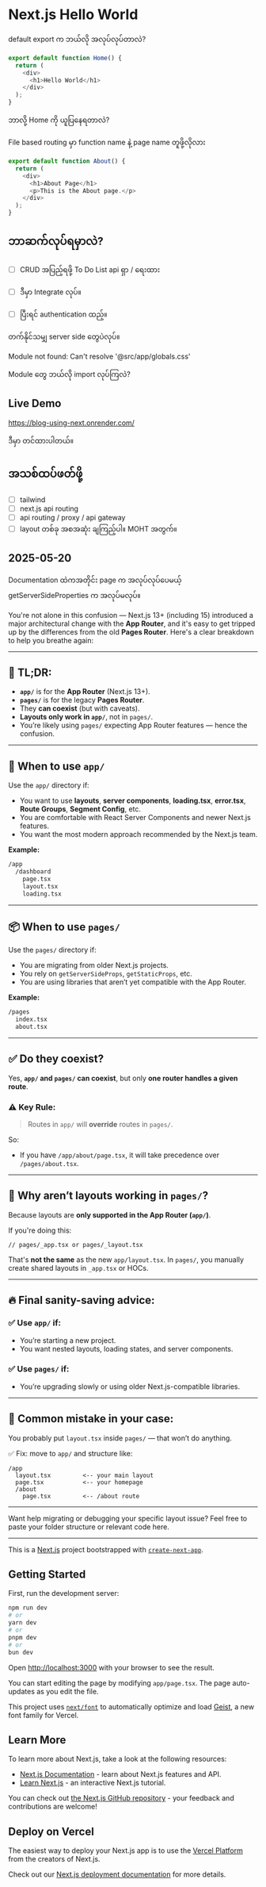 # Next.js Hello World



default export က ဘယ်လို အလုပ်လုပ်တာလဲ?

```js
export default function Home() {
  return (
    <div>
      <h1>Hello World</h1>
    </div>
  );
}
```

ဘာလို့ Home ကို ယူပြနေရတာလဲ?

File based routing မှာ function name နဲ့ page name တူဖို့လိုလား

```js
export default function About() {
  return (
    <div>
      <h1>About Page</h1>
      <p>This is the About page.</p>
    </div>
  );
}
```


## ဘာဆက်လုပ်ရမှာလဲ?

- [ ] CRUD အပြည့်ရဖို့ To Do List api ရှာ / ရေးထား
- [ ] ဒီမှာ Integrate လုပ်။
- [ ] ပြီးရင် authentication ထည့်။


တက်နိုင်သမျှ server side တွေပဲလုပ်။


Module not found: Can't resolve '@src/app/globals.css'

Module တွေ ဘယ်လို import လုပ်ကြလဲ?



## Live Demo

https://blog-using-next.onrender.com/

ဒီမှာ တင်ထားပါတယ်။


## အသစ်ထပ်ဖတ်ဖို့

- [ ] tailwind
- [ ] next.js api routing
- [ ] api routing / proxy / api gateway
- [ ] layout တစ်ခု အစအဆုံး ချကြည့်ပါ။ MOHT အတွက်။

## 2025-05-20

Documentation ထဲကအတိုင်း page က အလုပ်လုပ်ပေမယ့် getServerSideProperties က အလုပ်မလုပ်။


You're not alone in this confusion — Next.js 13+ (including 15) introduced a major architectural change with the **App Router**, and it's easy to get tripped up by the differences from the old **Pages Router**. Here's a clear breakdown to help you breathe again:

---

## 🧠 TL;DR:

* **`app/`** is for the **App Router** (Next.js 13+).
* **`pages/`** is for the legacy **Pages Router**.
* They **can coexist** (but with caveats).
* **Layouts only work in `app/`**, not in `pages/`.
* You’re likely using `pages/` expecting App Router features — hence the confusion.

---

## 🤖 When to use `app/`

Use the `app/` directory if:

* You want to use **layouts**, **server components**, **loading.tsx**, **error.tsx**, **Route Groups**, **Segment Config**, etc.
* You are comfortable with React Server Components and newer Next.js features.
* You want the most modern approach recommended by the Next.js team.

**Example:**

```bash
/app
  /dashboard
    page.tsx
    layout.tsx
    loading.tsx
```

---

## 📦 When to use `pages/`

Use the `pages/` directory if:

* You are migrating from older Next.js projects.
* You rely on `getServerSideProps`, `getStaticProps`, etc.
* You are using libraries that aren’t yet compatible with the App Router.

**Example:**

```bash
/pages
  index.tsx
  about.tsx
```

---

## ✅ Do they coexist?

Yes, **`app/` and `pages/` can coexist**, but only **one router handles a given route**.

### ⚠️ Key Rule:

> Routes in `app/` will **override** routes in `pages/`.

So:

* If you have `/app/about/page.tsx`, it will take precedence over `/pages/about.tsx`.

---

## 😤 Why aren’t layouts working in `pages/`?

Because layouts are **only supported in the App Router (`app/`)**.

If you're doing this:

```tsx
// pages/_app.tsx or pages/_layout.tsx
```

That's **not the same** as the new `app/layout.tsx`. In `pages/`, you manually create shared layouts in `_app.tsx` or HOCs.

---

## 🔥 Final sanity-saving advice:

### ✅ Use `app/` if:

* You’re starting a new project.
* You want nested layouts, loading states, and server components.

### ✅ Use `pages/` if:

* You’re upgrading slowly or using older Next.js-compatible libraries.

---

## 🚨 Common mistake in your case:

You probably put `layout.tsx` inside `pages/` — that won’t do anything.

✅ Fix: move to `app/` and structure like:

```
/app
  layout.tsx         <-- your main layout
  page.tsx           <-- your homepage
  /about
    page.tsx         <-- /about route
```

---

Want help migrating or debugging your specific layout issue? Feel free to paste your folder structure or relevant code here.

----

This is a [Next.js](https://nextjs.org) project bootstrapped with [`create-next-app`](https://nextjs.org/docs/app/api-reference/cli/create-next-app).

## Getting Started

First, run the development server:

```bash
npm run dev
# or
yarn dev
# or
pnpm dev
# or
bun dev
```

Open [http://localhost:3000](http://localhost:3000) with your browser to see the result.

You can start editing the page by modifying `app/page.tsx`. The page auto-updates as you edit the file.

This project uses [`next/font`](https://nextjs.org/docs/app/building-your-application/optimizing/fonts) to automatically optimize and load [Geist](https://vercel.com/font), a new font family for Vercel.

## Learn More

To learn more about Next.js, take a look at the following resources:

- [Next.js Documentation](https://nextjs.org/docs) - learn about Next.js features and API.
- [Learn Next.js](https://nextjs.org/learn) - an interactive Next.js tutorial.

You can check out [the Next.js GitHub repository](https://github.com/vercel/next.js) - your feedback and contributions are welcome!

## Deploy on Vercel

The easiest way to deploy your Next.js app is to use the [Vercel Platform](https://vercel.com/new?utm_medium=default-template&filter=next.js&utm_source=create-next-app&utm_campaign=create-next-app-readme) from the creators of Next.js.

Check out our [Next.js deployment documentation](https://nextjs.org/docs/app/building-your-application/deploying) for more details.

